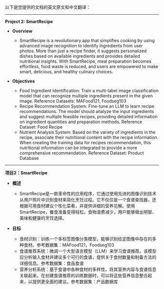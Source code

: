 以下是您提供的文档的英文原文和中文翻译：

---

**Project 2: SmartRecipe**

- **Overview**
  - SmartRecipe is a revolutionary app that simplifies cooking by using advanced image recognition to identify ingredients from user photos. More than just a recipe finder, it suggests personalized dishes based on available ingredients and provides detailed nutritional insights. With SmartRecipe, meal preparation becomes effortless, food waste is reduced, and users are empowered to make smart, delicious, and healthy culinary choices.

- **Objectives**
  - Food Ingredient Identification: Train a multi-label image classification model that can recognize multiple ingredients present in the given image. Reference Datasets: MAFood121, Foodseg103
  - Recipe Recommendation System: Fine-tune an LLM to learn recipe recommendations. The model should analyze the input ingredients and suggest multiple feasible recipes, providing detailed information on ingredient quantities and preparation methods. Reference Dataset: Food Recipe
  - Nutrient Analysis System: Based on the variety of ingredients in the recipe, associate their nutritional content with the recipe information. When creating the training data for recipes recommendation, this nutritional information can be integrated to provide a more comprehensive recommendation. Reference Dataset: Product Database

---

**项目2：SmartRecipe**

- **概述**
  - SmartRecipe是一款革命性的应用程序，它通过使用先进的图像识别技术从用户照片中识别食材来简化烹饪过程。它不仅仅是一个食谱查找器，还根据可用食材建议个性化菜肴，并提供详细的营养见解。使用SmartRecipe，餐食准备变得轻松，食物浪费减少，用户能够做出明智、美味和健康的烹饪选择。

- **目标**
  - 食材识别：训练一个多标签图像分类模型，能够识别给定图像中存在的多种食材。参考数据集：MAFood121，Foodseg103
  - 食谱推荐系统：微调一个大型语言模型（LLM）来学习食谱推荐。该模型应分析输入食材并建议多个可行的食谱，提供关于食材数量和制备方法的详细信息。参考数据集：食品食谱
  - 营养分析系统：基于食谱中各种食材的多样性，将其营养内容与食谱信息关联起来。在创建食谱推荐的训练数据时，可以将这些营养信息整合起来，以提供更全面的建议。参考数据集：产品数据库
